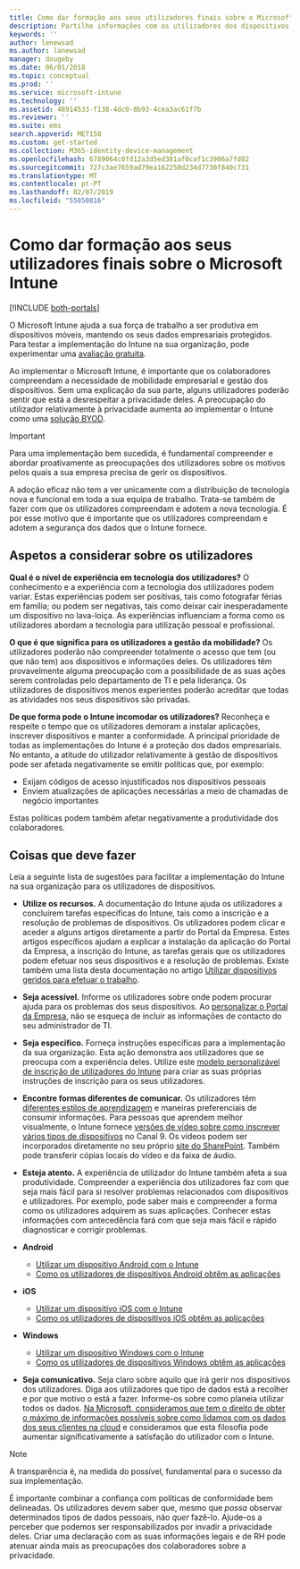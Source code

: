```yaml
---
title: Como dar formação aos seus utilizadores finais sobre o Microsoft Intune | Microsoft Intune
description: Partilhe informações com os utilizadores dos dispositivos para garantir o sucesso da sua implementação do Intune.
keywords: ''
author: lenewsad
ms.author: lanewsad
manager: dougeby
ms.date: 06/01/2018
ms.topic: conceptual
ms.prod: ''
ms.service: microsoft-intune
ms.technology: ''
ms.assetid: 48914533-f138-4dc0-8b93-4cea3ac61f7b
ms.reviewer: ''
ms.suite: ems
search.appverid: MET150
ms.custom: get-started
ms.collection: M365-identity-device-management
ms.openlocfilehash: 6789064c0fd12a3d5ed381af0caf1c3906a7fd02
ms.sourcegitcommit: 727c3ae7659ad79ea162250d234d7730f840c731
ms.translationtype: MT
ms.contentlocale: pt-PT
ms.lasthandoff: 02/07/2019
ms.locfileid: "55850816"
---
```

# <a name="how-to-educate-your-end-users-about-microsoft-intune"></a>Como dar formação aos seus utilizadores finais sobre o Microsoft Intune

[!INCLUDE [both-portals](./includes/note-for-both-portals.md)]

O Microsoft Intune ajuda a sua força de trabalho a ser produtiva em dispositivos móveis, mantendo os seus dados empresariais protegidos. Para testar a implementação do Intune na sua organização, pode experimentar uma [avaliação gratuita](app-sdk.md).

Ao implementar o Microsoft Intune, é importante que os colaboradores compreendam a necessidade de mobilidade empresarial e gestão dos dispositivos. Sem uma explicação da sua parte, alguns utilizadores poderão sentir que está a desrespeitar a privacidade deles. A preocupação do utilizador relativamente à privacidade aumenta ao implementar o Intune como uma [solução BYOD](/enterprise-mobility-security/solutions/byod-design-considerations-guide).

> [!Important]
> Para uma implementação bem sucedida, é fundamental compreender e abordar proativamente as preocupações dos utilizadores sobre os motivos pelos quais a sua empresa precisa de gerir os dispositivos.

A adoção eficaz não tem a ver unicamente com a distribuição de tecnologia nova e funcional em toda a sua equipa de trabalho. Trata-se também de fazer com que os utilizadores compreendam e adotem a nova tecnologia. É por esse motivo que é importante que os utilizadores compreendam e adotem a segurança dos dados que o Intune fornece. 

## <a name="things-to-consider-about-your-users"></a>Aspetos a considerar sobre os utilizadores

__Qual é o nível de experiência em tecnologia dos utilizadores?__ O conhecimento e a experiência com a tecnologia dos utilizadores podem variar. Estas experiências podem ser positivas, tais como fotografar férias em família; ou podem ser negativas, tais como deixar cair inesperadamente um dispositivo no lava-loiça. As experiências influenciam a forma como os utilizadores abordam a tecnologia para utilização pessoal e profissional.

__O que é que significa para os utilizadores a gestão da mobilidade?__ Os utilizadores poderão não compreender totalmente o acesso que tem (ou que não tem) aos dispositivos e informações deles. Os utilizadores têm provavelmente alguma preocupação com a possibilidade de as suas ações serem controladas pelo departamento de TI e pela liderança. Os utilizadores de dispositivos menos experientes poderão acreditar que todas as atividades nos seus dispositivos são privadas. 

__De que forma pode o Intune incomodar os utilizadores?__  Reconheça e respeite o tempo que os utilizadores demoram a instalar aplicações, inscrever dispositivos e manter a conformidade. A principal prioridade de todas as implementações do Intune é a proteção dos dados empresariais. No entanto, a atitude do utilizador relativamente à gestão de dispositivos pode ser afetada negativamente se emitir políticas que, por exemplo:  
* Exijam códigos de acesso injustificados nos dispositivos pessoais
* Enviem atualizações de aplicações necessárias a meio de chamadas de negócio importantes  

Estas políticas podem também afetar negativamente a produtividade dos colaboradores. 

## <a name="things-you-should-do"></a>Coisas que deve fazer

Leia a seguinte lista de sugestões para facilitar a implementação do Intune na sua organização para os utilizadores de dispositivos.

* __Utilize os recursos.__ A documentação do Intune ajuda os utilizadores a concluírem tarefas específicas do Intune, tais como a inscrição e a resolução de problemas de dispositivos. Os utilizadores podem clicar e aceder a alguns artigos diretamente a partir do Portal da Empresa. Estes artigos específicos ajudam a explicar a instalação da aplicação do Portal da Empresa, a inscrição do Intune, as tarefas gerais que os utilizadores podem efetuar nos seus dispositivos e a resolução de problemas. Existe também uma lista desta documentação no artigo [Utilizar dispositivos geridos para efetuar o trabalho](/intune-user-help/use-managed-devices-to-get-work-done).

* __Seja acessível.__ Informe os utilizadores sobre onde podem procurar ajuda para os problemas dos seus dispositivos. Ao [personalizar o Portal da Empresa](company-portal-customize.md), não se esqueça de incluir as informações de contacto do seu administrador de TI.

* __Seja específico.__ Forneça instruções específicas para a implementação da sua organização. Esta ação demonstra aos utilizadores que se preocupa com a experiência deles. Utilize este [modelo personalizável de inscrição de utilizadores do Intune](https://gallery.technet.microsoft.com/office/Intune-End-User-Enrollment-3a0c9b0c) para criar as suas próprias instruções de inscrição para os seus utilizadores.

* __Encontre formas diferentes de comunicar.__ Os utilizadores têm [diferentes estilos de aprendizagem](https://www.umassd.edu/dss/resources/facultystaff/howtoteachandaccommodate/howtoaccommodatedifferentlearningstyles/) e maneiras preferenciais de consumir informações. Para pessoas que aprendem melhor visualmente, o Intune fornece [versões de vídeo sobre como inscrever vários tipos de dispositivos](https://channel9.msdn.com/Series/IntuneEnrollment) no Canal 9. Os vídeos podem ser incorporados diretamente no seu próprio [site do SharePoint](https://support.office.com/article/Embed-a-video-from-Office-365-Video-59e19984-c34e-4be8-889b-f6fa93910581). Também pode transferir cópias locais do vídeo e da faixa de áudio.

* __Esteja atento.__ A experiência de utilizador do Intune também afeta a sua produtividade. Compreender a experiência dos utilizadores faz com que seja mais fácil para si resolver problemas relacionados com dispositivos e utilizadores. Por exemplo, pode saber mais e compreender a forma como os utilizadores adquirem as suas aplicações. Conhecer estas informações com antecedência fará com que seja mais fácil e rápido diagnosticar e corrigir problemas.

* **Android**
  * [Utilizar um dispositivo Android com o Intune](/intune-user-help/using-your-android-device-with-intune)
  * [Como os utilizadores de dispositivos Android obtêm as aplicações](end-user-apps-android.md)

* **iOS**
  * [Utilizar um dispositivo iOS com o Intune](/intune-user-help/using-your-ios-device-with-intune)
  * [Como os utilizadores de dispositivos iOS obtêm as aplicações](end-user-apps-ios.md)

* **Windows**
  * [Utilizar um dispositivo Windows com o Intune](/intune-user-help/using-your-windows-device-with-intune)
  * [Como os utilizadores de dispositivos Windows obtêm as aplicações](end-user-apps-windows.md)

* __Seja comunicativo.__ Seja claro sobre aquilo que irá gerir nos dispositivos dos utilizadores. Diga aos utilizadores que tipo de dados está a recolher e por que motivo o está a fazer. Informe-os sobre como planeia utilizar todos os dados. [Na Microsoft, consideramos que tem o direito de obter o máximo de informações possíveis sobre como lidamos com os dados dos seus clientes na cloud](https://www.microsoft.com/trustcenter/about/transparency) e consideramos que esta filosofia pode aumentar significativamente a satisfação do utilizador com o Intune.

>[!Note]
> A transparência é, na medida do possível, fundamental para o sucesso da sua implementação.

É importante combinar a confiança com políticas de conformidade bem delineadas. Os utilizadores devem saber que, mesmo que *possa* observar determinados tipos de dados pessoais, não *quer* fazê-lo. Ajude-os a perceber que podemos ser responsabilizados por invadir a privacidade deles. Criar uma declaração com as suas informações legais e de RH pode atenuar ainda mais as preocupações dos colaboradores sobre a privacidade.
